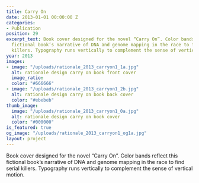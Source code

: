 ```yaml
---
title: Carry On
date: 2013-01-01 00:00:00 Z
categories:
- Publication
position: 29
excerpt_text: Book cover designed for the novel “Carry On”. Color bands reflect this
  fictional book’s narrative of DNA and genome mapping in the race to find serial
  killers. Typography runs vertically to complement the sense of vertical motion.
year: 2013
images:
- image: "/uploads/rationale_2013_carryon1_1a.jpg"
  alt: rationale design carry on book front cover
  image_ratio: 
  color: "#666666"
- image: "/uploads/rationale_2013_carryon1_2b.jpg"
  alt: rationale design carry on book back cover
  color: "#ebebeb"
thumb_image:
  image: "/uploads/rationale_2013_carryon1_0a.jpg"
  alt: rationale design carry on book cover
  color: "#000000"
is_featured: true
og_image: "/uploads/rationale_2013_carryon1_og1a.jpg"
layout: project
---
```


Book cover designed for the novel “Carry On”. Color bands reflect this fictional book’s narrative of DNA and genome mapping in the race to find serial killers. Typography runs vertically to complement the sense of vertical motion.